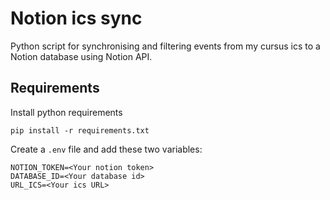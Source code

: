 # Notion ics sync
Python script for synchronising and filtering events from my cursus ics to a Notion database using Notion API.
## Requirements
Install python requirements
```shell
pip install -r requirements.txt
```
Create a `.env` file and add these two variables:
```shell
NOTION_TOKEN=<Your notion token>
DATABASE_ID=<Your database id>
URL_ICS=<Your ics URL>
```